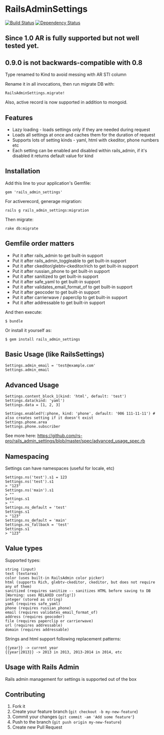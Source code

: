 # RailsAdminSettings

[![Build Status](https://secure.travis-ci.org/rs-pro/rails_admin_settings.png?branch=master)](http://travis-ci.org/rs-pro/rails_admin_settings)
[![Dependency Status](https://gemnasium.com/rs-pro/rails_admin_settings.svg)](https://gemnasium.com/rs-pro/rails_admin_settings)

## Since 1.0 AR is fully supported but not well tested yet.

## 0.9.0 is not backwards-compatible with 0.8

Type renamed to Kind to avoid messing with AR STI column

Rename it in all invocations, then run migrate DB with: 

    RailsAdminSettings.migrate!

Also, active record is now supported in addition to mongoid.

## Features

- Lazy loading - loads settings only if they are needed during request
- Loads all settings at once and caches them for the duration of request
- Supports lots of setting kinds - yaml, html with ckeditor, phone numbers etc
- Each setting can be enabled and disabled within rails_admin, if it's disabled it returns default value for kind

## Installation

Add this line to your application's Gemfile:

    gem 'rails_admin_settings'

For activerecord, generage migration:

    rails g rails_admin_settings:migration

Then migrate:

    rake db:migrate

## Gemfile order matters

- Put it after rails_admin to get built-in support
- Put it after rails_admin_toggleable to get built-in support
- Put it after ckeditor/glebtv-ckeditor/rich to get built-in support
- Put it after russian_phone to get built-in support
- Put it after sanitized to get built-in support
- Put it after safe_yaml to get built-in support
- Put it after validates_email_format_of to get built-in support
- Put it after geocoder to get built-in support
- Put it after carrierwave / paperclip to get built-in support
- Put it after addressable to get built-in support

And then execute:

    $ bundle

Or install it yourself as:

    $ gem install rails_admin_settings

## Basic Usage (like RailsSettings)

    Settings.admin_email = 'test@example.com'
    Settings.admin_email


## Advanced Usage

    Settings.content_block_1(kind: 'html', default: 'test')
    Settings.data(kind: 'yaml')
    Settings.data = [1, 2, 3]
    
    Settings.enabled?(:phone, kind: 'phone', default: '906 111-11-11') # also creates setting if it doesn't exist
    Settings.phone.area
    Settings.phone.subscriber

See more here: https://github.com/rs-pro/rails_admin_settings/blob/master/spec/advanced_usage_spec.rb

## Namespacing

Settings can have namespaces (useful for locale, etc)

    Settings.ns('test').s1 = 123
    Settings.ns('test').s1
    > "123"
    Settings.ns('main').s1
    > ""
    Settings.s1
    > ""
    Settings.ns_default = 'test'
    Settings.s1
    > "123"
    Settings.ns_default = 'main'
    Settings.ns_fallback = 'test'
    Settings.s1
    > "123"


## Value types

Supported types:

    string (input)
    text (textarea)
    color (uses built-in RailsAdmin color picker)
    html (supports Rich, glebtv-ckeditor, ckeditor, but does not require any of them)
    sanitized (requires sanitize -- sanitizes HTML before saving to DB [Warning: uses RELAXED config!])
    integer (stored as string)
    yaml (requires safe_yaml)
    phone (requires russian_phone)
    email (requires validates_email_format_of)
    address (requires geocoder)
    file (requires paperclip or carrierwave)
    url (requires addressable)
    domain (requires addressable)


Strings and html support following replacement patterns:

    {{year}} -> current year
    {{year|2013}} -> 2013 in 2013, 2013-2014 in 2014, etc

## Usage with Rails Admin

Rails admin management for settings is supported out of the box

## Contributing

1. Fork it
2. Create your feature branch (`git checkout -b my-new-feature`)
3. Commit your changes (`git commit -am 'Add some feature'`)
4. Push to the branch (`git push origin my-new-feature`)
5. Create new Pull Request
